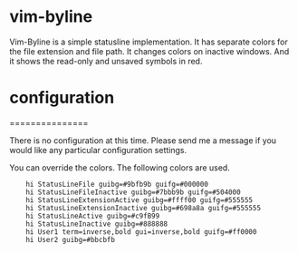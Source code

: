 vim-byline
==========

Vim-Byline is a simple statusline implementation. It has separate colors for the file extension and file path. It changes colors on inactive windows. And it shows the read-only and unsaved symbols in red.


# configuration
===============

There is no configuration at this time. Please send me a message if you would like any particular configuration settings.


You can override the colors. The following colors are used.

```
    hi StatusLineFile guibg=#9bfb9b guifg=#000000
    hi StatusLineFileInactive guibg=#7bbb9b guifg=#504000
    hi StatusLineExtensionActive guibg=#ffff00 guifg=#555555
    hi StatusLineExtensionInactive guibg=#698a8a guifg=#555555
    hi StatusLineActive guibg=#c9fB99
    hi StatusLineInactive guibg=#888888
    hi User1 term=inverse,bold gui=inverse,bold guifg=#ff0000
    hi User2 guibg=#bbcbfb
```
